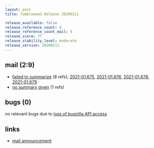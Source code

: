 ```yaml
---
layout: post
title: Tumbleweed Release 20200211

release_available: false
release_reference_count: 9
release_reference_count_mail: 9
release_score: 77
release_stability_level: moderate
release_version: 20200211
---
```


## mail (2:9)

- [failed to summarize](https://lists.opensuse.org/opensuse-factory/2020-02/msg00306.html) (8 refs); [2021-01.675](https://github.com/boombatower/tumbleweed-review/issues/10), [2021-01.676](https://github.com/boombatower/tumbleweed-review/issues/10), [2021-01.678](https://github.com/boombatower/tumbleweed-review/issues/10), [2021-01.679](https://github.com/boombatower/tumbleweed-review/issues/10)
- [no summary given](https://github.com/boombatower/tumbleweed-review/issues/10) (1 refs)

## bugs (0)

<!--more-->

no relevant bugs due to [loss of bugzilla API access](https://bugzilla.opensuse.org/show_bug.cgi?id=1157722)



## links

- [mail announcement](https://github.com/boombatower/tumbleweed-review/issues/10)
